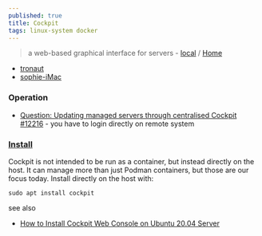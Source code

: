 ```yaml
---
published: true
title: Cockpit
tags: linux-system docker
---
```

> a web-based graphical interface for servers - [local](http://localhost:9090) / [Home](https://cockpit-project.org/)

- [tronaut](https://tronaut:9090/)
- [sophie-iMac](https://sophie-imac:9090/)

### Operation
- [Question: Updating managed servers through centralised Cockpit
#12216](https://github.com/cockpit-project/cockpit/issues/12216) - you have to login directly on remote system

### [Install](https://www.smarthomebeginner.com/docker-to-podman-migration-guide/#Cockpit)

Cockpit is not intended to be run as a container, but instead directly on the host. It can manage more than just Podman containers, but those are our focus today. Install directly on the host with:

`sudo apt install cockpit`

see also
- [How to Install Cockpit Web Console on Ubuntu 20.04 Server](https://www.linuxtechi.com/how-to-install-cockpit-on-ubuntu-20-04/)

